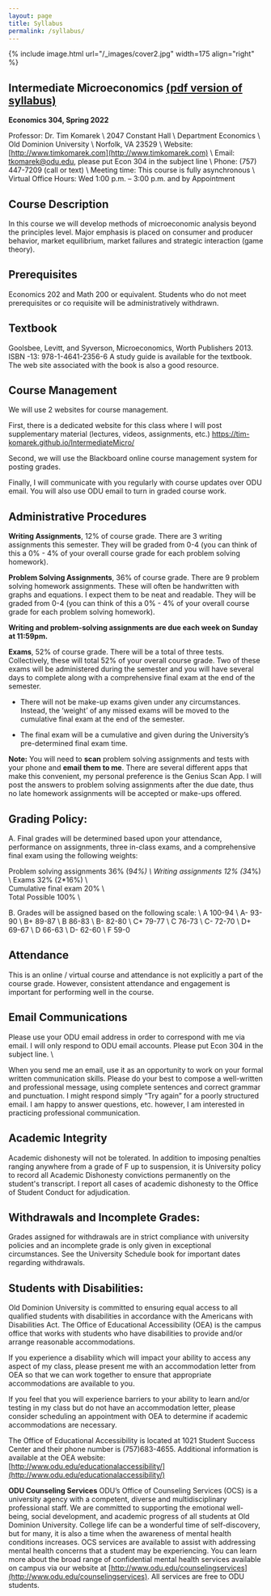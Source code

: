```yaml
---
layout: page
title: Syllabus
permalink: /syllabus/
---
```


{% include image.html url="/_images/cover2.jpg" width=175 align="right" %}

## Intermediate Microeconomics [(pdf version of syllabus)](/static_files/presentations/search.pdf)
**Economics 304, Spring 2022**

Professor:	Dr. Tim Komarek \\
		2047 Constant Hall \\
		Department Economics \\
		Old Dominion University \\
		Norfolk, VA 23529 \\
Website:	[http://www.timkomarek.com](http://www.timkomarek.com) \\
Email:		tkomarek@odu.edu, please put Econ 304 in the subject line \\
Phone: 	(757) 447-7209 (call or text) \\
Meeting time: This course is fully asynchronous \\
Virtual Office Hours: Wed 1:00 p.m. – 3:00 p.m. and by Appointment

## Course Description
In this course we will develop methods of microeconomic analysis beyond the principles level. Major emphasis is placed on consumer and producer behavior, market equilibrium, market failures and strategic interaction (game theory).

## Prerequisites
Economics 202 and Math 200 or equivalent. Students who do not meet prerequisites or co requisite will be administratively withdrawn.

## Textbook
Goolsbee, Levitt, and Syverson, Microeconomics, Worth Publishers 2013. ISBN -13: 978-1-4641-2356-6 A study guide is available for the textbook. The web site associated with the book is also a good resource.

## Course Management
We will use 2 websites for course management. 

First, there is a dedicated website for this class where I will post supplementary material (lectures, videos, assignments, etc.)
https://tim-komarek.github.io/IntermediateMicro/

Second, we will use the Blackboard online course management system for posting grades. 

Finally, I will communicate with you regularly with course updates over ODU email. You will also use ODU email to turn in graded course work. 

## Administrative Procedures
**Writing Assignments**, 12% of course grade. There are 3 writing assignments this semester. They will be graded from 0-4 (you can think of this a 0% - 4% of your overall course grade for each problem solving homework).

**Problem Solving Assignments**, 36% of course grade. There are 9 problem solving homework assignments. These will often be handwritten with graphs and equations. I expect them to be neat and readable. They will be graded from 0-4 (you can think of this a 0% - 4% of your overall course grade for each problem solving homework). 

**Writing and problem-solving assignments are due each week on Sunday at 11:59pm.**  


**Exams**, 52% of course grade. There will be a total of three tests. Collectively, these will total 52% of your overall course grade. Two of these exams will be administered during the semester and you will have several days to complete along with a comprehensive final exam at the end of the semester.

* There will not be make-up exams given under any circumstances. Instead, the ‘weight’ of any missed exams will be moved to the cumulative final exam at the end of the semester.

* The final exam will be a cumulative and given during the University’s pre-determined final exam time.

**Note:** You will need to **scan** problem solving assignments and tests with your phone and **email them to me**. There are several different apps that make this convenient, my personal preference is the Genius Scan App. I will post the answers to problem solving assignments after the due date, thus no late homework assignments will be accepted or make-ups offered.

## Grading Policy:
A. Final grades will be determined based upon your attendance, performance on assignments, three in-class exams, and a comprehensive final exam using the following weights:
	
Problem solving assignments	36% (9*4%) \\
Writing assignments	12% (3*4%) \\
Exams 32% (2*16%)	\\	
Cumulative final exam	20%	\\		
Total Possible 100%	\\


B. Grades will be assigned based on the following scale: \\
A  100-94 \\
A- 93-90 \\
B+ 89-87 \\
B  86-83 \\
B- 82-80 \\
C+ 79-77 \\
C  76-73 \\
C- 72-70 \\
D+ 69-67 \\
D  66-63 \\
D- 62-60 \\
F  59-0

## Attendance
This is an online / virtual course and attendance is not explicitly a part of the course grade. However, consistent attendance and engagement is important for performing well in the course.  

## Email Communications
Please use your ODU email address in order to correspond with me via email. I will only respond to ODU email accounts. Please put Econ 304 in the subject line. \\

When you send me an email, use it as an opportunity to work on your formal written communication skills. Please do your best to compose a well-written and professional message, using complete sentences and correct grammar and punctuation. I might respond simply “Try again” for a poorly structured email. I am happy to answer questions, etc. however, I am interested in practicing professional communication.

## Academic Integrity
Academic dishonesty will not be tolerated.  In addition to imposing penalties ranging anywhere from a grade of F up to suspension, it is University policy to record all Academic Dishonesty convictions permanently on the student's transcript. I report all cases of academic dishonesty to the Office of Student Conduct for adjudication. 

## Withdrawals and Incomplete Grades:
Grades assigned for withdrawals are in strict compliance with university policies and an incomplete grade is only given in exceptional circumstances. See the University Schedule book for important dates regarding withdrawals. 

## Students with Disabilities:
Old Dominion University is committed to ensuring equal access to all qualified students with disabilities in accordance with the Americans with Disabilities Act. The Office of Educational Accessibility (OEA) is the campus office that works with students who have disabilities to provide and/or arrange reasonable accommodations.

If you experience a disability which will impact your ability to access any aspect of my class, please present me with an accommodation letter from OEA so that we can work together to ensure that appropriate accommodations are available to you.
	
If you feel that you will experience barriers to your ability to learn and/or testing in my class but do not have an accommodation letter, please consider scheduling an appointment with OEA to determine if academic accommodations are necessary.

The Office of Educational Accessibility is located at 1021 Student Success Center and their phone number is (757)683-4655. Additional information is available at the OEA website: [http://www.odu.edu/educationalaccessibility/](http://www.odu.edu/educationalaccessibility/)

**ODU Counseling Services** 
ODU’s Office of Counseling Services (OCS) is a university agency with a competent, diverse and multidisciplinary professional staff. We are committed to supporting the emotional well- being, social development, and academic progress of all students at Old Dominion University. 
College life can be a wonderful time of self-discovery, but for many, it is also a time when the awareness of mental health conditions increases. OCS services are available to assist with addressing mental health concerns that a student may be experiencing. You can learn more about the broad range of confidential mental health services available on campus via our website at [http://www.odu.edu/counselingservices](http://www.odu.edu/counselingservices). All services are free to ODU students. 

